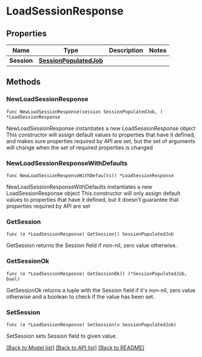 # LoadSessionResponse

## Properties

Name | Type | Description | Notes
------------ | ------------- | ------------- | -------------
**Session** | [**SessionPopulatedJob**](SessionPopulatedJob.md) |  | 

## Methods

### NewLoadSessionResponse

`func NewLoadSessionResponse(session SessionPopulatedJob, ) *LoadSessionResponse`

NewLoadSessionResponse instantiates a new LoadSessionResponse object
This constructor will assign default values to properties that have it defined,
and makes sure properties required by API are set, but the set of arguments
will change when the set of required properties is changed

### NewLoadSessionResponseWithDefaults

`func NewLoadSessionResponseWithDefaults() *LoadSessionResponse`

NewLoadSessionResponseWithDefaults instantiates a new LoadSessionResponse object
This constructor will only assign default values to properties that have it defined,
but it doesn't guarantee that properties required by API are set

### GetSession

`func (o *LoadSessionResponse) GetSession() SessionPopulatedJob`

GetSession returns the Session field if non-nil, zero value otherwise.

### GetSessionOk

`func (o *LoadSessionResponse) GetSessionOk() (*SessionPopulatedJob, bool)`

GetSessionOk returns a tuple with the Session field if it's non-nil, zero value otherwise
and a boolean to check if the value has been set.

### SetSession

`func (o *LoadSessionResponse) SetSession(v SessionPopulatedJob)`

SetSession sets Session field to given value.



[[Back to Model list]](../README.md#documentation-for-models) [[Back to API list]](../README.md#documentation-for-api-endpoints) [[Back to README]](../README.md)


